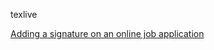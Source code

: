 
texlive

[Adding a signature on an online job application](http://tex.stackexchange.com/questions/32911/adding-a-signature-on-an-online-job-application/32940)
